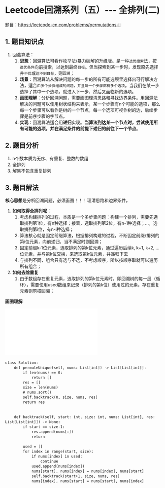 <h1>Leetcode回溯系列（五）--- 全排列(二)</h1>

题目：<https://leetcode-cn.com/problems/permutations-ii>

<h2>1. 题目知识点</h2>

1. 回溯算法：
    1. **思想**：回溯算法可看作枚举法/暴力破解的升级版。是一种`选优搜索`法，按`选优条件`向前搜索，以达到最终`目标`。但当探索到某一步时，发现原先选择并`不优`或`达不到目标`，则`回溯`；
    2. **场景**：回溯算法从解决问题的每一步的所有可能选项里选择出可行解决方法，适合`由多个步骤组成的问题，并且每一个步骤都有多个选项`。当我们在某一步选择了其中一个选项，就进入下一步，然后又面临新的选项。
    3. **画图理解**：分析回溯问题，需要画图理清思路和寻找边界条件。用回溯法解决的问题可以使用树状结构来表示，某一个步骤有n个可能的选项，那么每一个步骤可以看作是树的一个节点，每一个选项可视作树的边，后续步骤是前序步骤的字节点。
    4. **实现**：回溯算法适合用**递归**实现。**当算法到达某一个节点时，尝试使用所有可能的选项，并在满足条件的前提下递归的前往下一个节点**。


<h2>2. 题目分析</h2>

1. n个数本质为无序、有重复、整数的数组
2. 全排列
3. 解集不包含重复排列


<h2>3. 题目解法</h2>

**核心思想**是分析回溯问题，必须画图！！！理清思路和边界条件。

1. **如何取得全排列呢**：
    1. 考虑构建排列的过程，本质是一个多步骤问题：构建一个排列，需要先选取排列第1位，有n种选择；接着，选取排列第2位，有n-1种选择；...，选取排列第i位，有n-i种选择；
    2. 算法核心就是固定前缀算法，根据排列构建的过程，不断固定前缀/排列的第i位元素，向前递归，当不满足时则回溯；
    3. 固定前缀k-1位元素，选取排列的第k位元素，通过遍历后续k, k+1, k+2, ...位元素，并与第k位交换，来选取第k位元素，并递归下去
    4. 与排列不同，组合只有选与不选，不考虑顺序，所以按顺序取就可以遍历所有组合；
2. **如何去除重复**
    1. 由于数组存在重复元素，选取排列的第k位元素时，即回溯树的每一层（循环），需要使用used数组来记录（排列的第k位）使用过的元素，存在重复元素则剪枝回溯；


**画图理解**


![-w10000](../media/lc0047-全排列二.pdf)
    

```
class Solution:
    def permuteUnique(self, nums: List[int]) -> List[List[int]]:
        if len(nums) == 0:
            return []
        res = []
        size = len(nums)
        # nums.sort()
        self.backtrack(0, size, nums, res)
        return res
        
    
    def backtrack(self, start: int, size: int, nums: List[int], res: List[List[int]]) -> None:
        if start == size-1:
            res.append(nums[:])
            return
        
        used = []
        for index in range(start, size):
            if nums[index] in used:
                continue
            used.append(nums[index])
            nums[start], nums[index] = nums[index], nums[start]
            self.backtrack(start+1, size, nums, res)
            nums[index], nums[start] = nums[start], nums[index]
```


